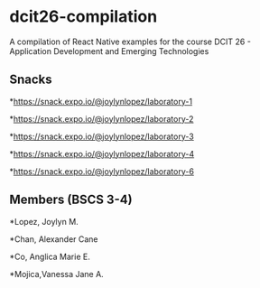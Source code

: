 # dcit26-compilation 
A compilation of React Native examples for the course DCIT 26 - Application Development and Emerging Technologies

## Snacks

*https://snack.expo.io/@joylynlopez/laboratory-1

*https://snack.expo.io/@joylynlopez/laboratory-2

*https://snack.expo.io/@joylynlopez/laboratory-3

*https://snack.expo.io/@joylynlopez/laboratory-4

*https://snack.expo.io/@joylynlopez/laboratory-6

## Members (BSCS 3-4)

*Lopez, Joylyn M.

*Chan, Alexander Cane

*Co, Anglica Marie E.

*Mojica,Vanessa Jane A.
